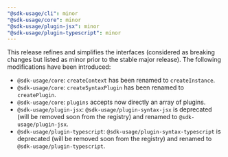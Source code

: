 ```yaml
---
"@sdk-usage/cli": minor
"@sdk-usage/core": minor
"@sdk-usage/plugin-jsx": minor
"@sdk-usage/plugin-typescript": minor
---
```


This release refines and simplifies the interfaces (considered as breaking changes but listed as minor prior to the stable major release).
The following modifications have been introduced:

- `@sdk-usage/core`: `createContext` has been renamed to `createInstance`.
- `@sdk-usage/core`: `createSyntaxPlugin` has been renamed to `createPlugin`.
- `@sdk-usage/core`: `plugins` accepts now directly an array of plugins.
- `@sdk-usage/plugin-jsx`: `@sdk-usage/plugin-syntax-jsx` is deprecated (will be removed soon from the registry) and renamed to `@sdk-usage/plugin-jsx`.
- `@sdk-usage/plugin-typescript`: `@sdk-usage/plugin-syntax-typescript` is deprecated (will be removed soon from the registry) and renamed to `@sdk-usage/plugin-typescript`.
